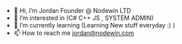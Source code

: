 - 👋 Hi, I’m Jordan Founder @ Nodewin LTD
- 👀 I’m interested in (C# C++ JS , SYSTEM ADMIN)
- 🌱 I’m currently learning (Learning New stuff everyday :) )
- 📫 How to reach me jordan@nodewin.com

<!---
NodewinLTD/NodewinLTD is a ✨ special ✨ repository because its `README.md` (this file) appears on your GitHub profile.
You can click the Preview link to take a look at your changes.
--->

